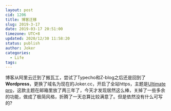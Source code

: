 ```yaml
---
layout: post
cid: 1206
title: 博客迁移
slug: 2019-3-17
date: 2019-03-17 20:51:00
timezone: UTC+8
updated: 2020/12/30 11:58:20
status: publish
author: Joker
categories: 
  - Life
tags: 
---
```



博客从阿里云迁到了搬瓦工，尝试了Typecho和Z-blog之后还是回到了<strong style="user-select: text;">Wordpress</strong>，更换了域名为现在的Joker.cc，开启了全站https，主题是<a style="user-select: text;" href="https://www.themehorse.com/themes/ultimate/" target="_blank" rel="noopener">Ultimate pro</a>，这款主题在邮箱里放了两三年了，今天才发现居然这么棒，关掉了一些多余的功能，做成了极简风格，折腾了一天总算比较满意了。但是依然没有什么可写的?